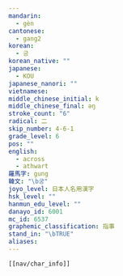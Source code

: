 ```yaml
---
mandarin:
  - gèn
cantonese:
  - gang2
korean:
  - 긍
korean_native: ""
japanese:
  - KOU
japanese_nanori: ""
vietnamese:
middle_chinese_initial: k
middle_chinese_final: əŋ
stroke_count: "6"
radical: 二
skip_number: 4-6-1
grade_level: 6
pos: ""
english:
  - across
  - athwart
羅馬字: gung
韓文: "\b궁"
joyo_level: 日本人名用漢字
hsk_level: ""
hanmun_edu_level: ""
danayo_id: 6001
mc_id: 6537
graphemic_classification: 指事
stand_in: "\bTRUE"
aliases:
---
```


```meta-bind-embed
[[nav/char_info]]
```
